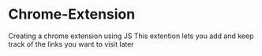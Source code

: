 # Chrome-Extension
Creating a chrome extension using JS
This extention lets you add and keep track of the links you want to visit later
